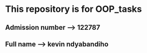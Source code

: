 # This repository is for OOP_tasks

## Admission number --> 122787
## Full name        --> kevin ndyabandiho